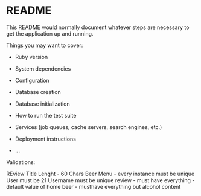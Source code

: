 # README

This README would normally document whatever steps are necessary to get the
application up and running.

Things you may want to cover:

* Ruby version

* System dependencies

* Configuration

* Database creation

* Database initialization

* How to run the test suite

* Services (job queues, cache servers, search engines, etc.)

* Deployment instructions

* ...


Validations:

REview Title Lenght - 60 Chars
Beer Menu - every instance must be unique
User must be 21
Username must be unique
review - must have everything - default value of home
beer - musthave everything but alcohol content